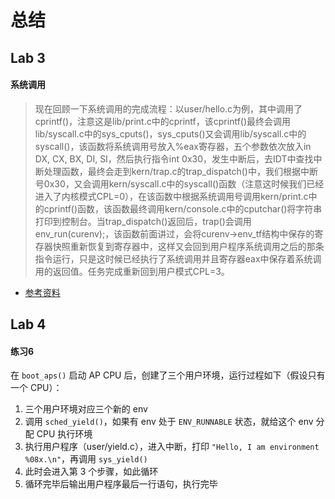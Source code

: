 # 总结
## Lab 3
#### 系统调用
>现在回顾一下系统调用的完成流程：以user/hello.c为例，其中调用了cprintf()，注意这是lib/print.c中的cprintf，该cprintf()最终会调用lib/syscall.c中的sys_cputs()，sys_cputs()又会调用lib/syscall.c中的syscall()，该函数将系统调用号放入%eax寄存器，五个参数依次放入in DX, CX, BX, DI, SI，然后执行指令int 0x30，发生中断后，去IDT中查找中断处理函数，最终会走到kern/trap.c的trap_dispatch()中，我们根据中断号0x30，又会调用kern/syscall.c中的syscall()函数（注意这时候我们已经进入了内核模式CPL=0），在该函数中根据系统调用号调用kern/print.c中的cprintf()函数，该函数最终调用kern/console.c中的cputchar()将字符串打印到控制台。当trap_dispatch()返回后，trap()会调用env_run(curenv);，该函数前面讲过，会将curenv->env_tf结构中保存的寄存器快照重新恢复到寄存器中，这样又会回到用户程序系统调用之后的那条指令运行，只是这时候已经执行了系统调用并且寄存器eax中保存着系统调用的返回值。任务完成重新回到用户模式CPL=3。

* [参考资料](https://www.cnblogs.com/gatsby123/p/9838304.html)
## Lab 4
#### 练习6
在 `boot_aps()` 启动 AP CPU 后，创建了三个用户环境，运行过程如下（假设只有一个 CPU）：
1. 三个用户环境对应三个新的 env
2. 调用 `sched_yield()`，如果有 env 处于 `ENV_RUNNABLE` 状态，就给这个 env 分配 CPU 执行环境
3. 执行用户程序（user/yield.c），进入中断，打印 `"Hello, I am environment %08x.\n"`，再调用 `sys_yield()`
4. 此时会进入第 3 个步骤，如此循环
5. 循环完毕后输出用户程序最后一行语句，执行完毕
